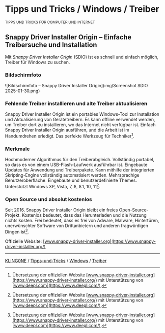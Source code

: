 # Tipps und Tricks / Windows / Treiber
<small>TIPPS UND TRICKS FÜR COMPUTER UND INTERNET</small>

## Snappy Driver Installer Origin – Einfache Treibersuche und Installation
Mit _Snappy Driver Installer Origin_ (SDIO) ist es schnell und einfach möglich, Treiber für Windows zu suchen.

### Bildschirmfoto
![Bildschirmfoto – Snappy Driver Installer Origin](img/Screenshot SDIO 2025-01-30.png)

### Fehlende Treiber installieren und alte Treiber aktualisieren
Snappy Driver Installer Origin ist ein portables Windows-Tool zur Installation und Aktualisierung von Gerätetreibern. Es kann offline verwendet werden, um Treiber dort zu installieren, wo das Internet nicht verfügbar ist. Einfach Snappy Driver Installer Origin ausführen, und die Arbeit ist im Handumdrehen erledigt. Das perfekte Werkzeug für Techniker[^1].

### Merkmale
Hochmoderner Algorithmus für den Treiberabgleich. Vollständig portabel, so dass es von einem USB-Flash-Laufwerk ausführbar ist. Eingebaute Updates für Anwendung und Treiberpakete. Kann mithilfe der integrierten Skripting-Engine vollständig automatisiert werden. Mehrsprachige Benutzeroberfläche. Eingebaute und benutzerdefinierte Themes. Unterstützt Windows XP, Vista, 7, 8, 8.1, 10, 11[^1].

### Open Source und absolut kostenlos
Seit 2016. Snappy Driver Installer Origin bleibt ein freies Open-Source-Projekt. Kostenlos bedeutet, dass das Herunterladen und die Nutzung nichts kosten. Frei bedeutet, dass es frei von Adware, Malware, Hintertüren, unerwünschter Software von Drittanbietern und anderen fragwürdigen Dingen ist[^1].

Offizielle Website: [www.snappy-driver-installer.org](https://www.snappy-driver-installer.org/)

---

[KLiNG0NE](https://github.com/KLiNG0NE/) / [Tipps-und-Tricks](https://github.com/KLiNG0NE/Tipps-und-Tricks) / [Windows](../README.md) / [Treiber](README.md)

[^1]: Übersetzung der offiziellen Website [www.snappy-driver-installer.org](https://www.snappy-driver-installer.org/) mit Unterstützung von [www.deepl.com](https://www.deepl.com/).
